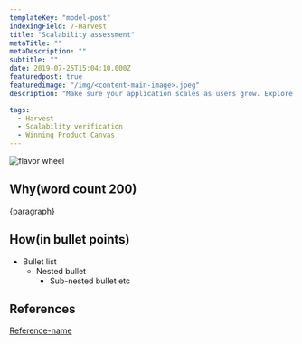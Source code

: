 ```yaml
---
templateKey: "model-post"
indexingField: 7-Harvest
title: "Scalability assessment"
metaTitle: ""
metaDescription: ""
subtitle: ""
date: 2019-07-25T15:04:10.000Z
featuredpost: true
featuredimage: "/img/<content-main-image>.jpeg"
description: "Make sure your application scales as users grow. Explore scale up and scale out strategies while maintaining SLA obligations and efficient cost of operations."

tags:
  - Harvest
  - Scalability verification
  - Winning Product Canvas
---
```


![flavor wheel](/img/<content-main-image>.jpeg)

## Why(word count 200)
{paragraph}

## How(in bullet points)

- Bullet list
  - Nested bullet
    - Sub-nested bullet etc

## References

[Reference-name](http://website.com)

